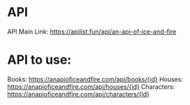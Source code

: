 # API

API Main Link: https://apilist.fun/api/an-api-of-ice-and-fire

# API to use: 

Books: https://anapioficeandfire.com/api/books/{id}
Houses: https://anapioficeandfire.com/api/houses/{id}
Characters: https://anapioficeandfire.com/api/characters/{id}




